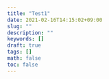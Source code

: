 ```yaml
---
title: "Test1"
date: 2021-02-16T14:15:02+09:00
slug: ""
description: ""
keywords: []
draft: true
tags: []
math: false
toc: false
---
```

